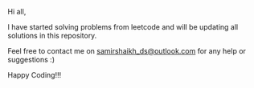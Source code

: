 Hi all,

I have started solving problems from leetcode and will be updating all solutions in this repository.

Feel free to contact me on samirshaikh_ds@outlook.com for any help or suggestions :)

Happy Coding!!!
